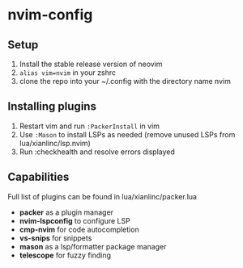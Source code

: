 # nvim-config

## Setup
1. Install the stable release version of neovim
2. `alias vim=nvim` in your zshrc
3. clone the repo into your ~/.config with the directory name nvim

## Installing plugins
1. Restart vim and run `:PackerInstall` in vim
2. Use `:Mason` to install LSPs as needed (remove unused LSPs from lua/xianlinc/lsp.nvim)
3. Run :checkhealth and resolve errors displayed

## Capabilities
Full list of plugins can be found in lua/xianlinc/packer.lua
- **packer** as a plugin manager
- **nvim-lspconfig** to configure LSP
- **cmp-nvim** for code autocompletion
- **vs-snips** for snippets
- **mason** as a lsp/formatter package manager
- **telescope** for fuzzy finding
